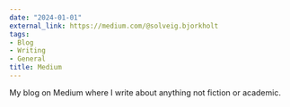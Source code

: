 ```yaml
---
date: "2024-01-01"
external_link: https://medium.com/@solveig.bjorkholt
tags:
- Blog
- Writing
- General
title: Medium
---
```


My blog on Medium where I write about anything not fiction or academic.

<!--more-->
